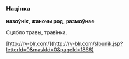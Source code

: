 ### Націнка
**назоўнік, жаночы род, размоўнае**

Сцябло травы, травінка.

<a rel="author">[http://rv-blr.com/](http://rv-blr.com/slounik.jsp?letterId=0&maskId=0&pageId=1866)</a>
